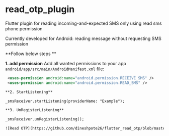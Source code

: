 # read_otp_plugin

Flutter plugin for reading incoming-and-expected SMS only using read sms phone permission

Currently developed for Android: reading message without requesting SMS permission

**Follow below steps **

**1. add permission**
Add all wanted permissions to your app `android/app/src/main/AndroidManifest.xml` file:
```xml
 <uses-permission android:name="android.permission.RECEIVE_SMS" />
 <uses-permission android:name="android.permission.READ_SMS" />

**2. StartListening**

_smsReceiver.startListening(providerName: "Example");

**3. UnRegisterListening**

_smsReceiver.unRegisterListening();

![Read OTP](https://github.com/dineshpote26/flutter_read_otp/blob/master/screenshot/example2.jpeg)